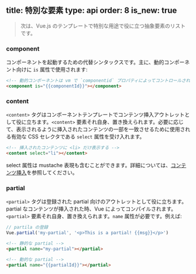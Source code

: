 title: 特別な要素
type: api
order: 8
is_new: true
---

> 次は、Vue.js のテンプレートで特別な用途で役に立つ抽象要素のリストです。

### component

コンポーネントを起動するための代替シンタックスです。主に、動的コンポーネント向けに `is` 属性で使用されます:

``` html
<!-- 動的コンポーネントは vm で `componentid` プロパティによってコントロールされます -->
<component is="{{componentId}}"></component>
```

### content

`<content>` タグはコンポーネントテンプレートでコンテンツ挿入アウトレットとして役に立ちます。`<content>` 要素それ自身、置き換えられます。必要に応じて、表示されるように挿入されたコンテンツの一部を一致させるために使用される有効な CSS セレクタである `select` 属性を受け入れます。

``` html
<!-- 挿入されたコンテンツに <li> だけ表示する -->
<content select="li"></content>
```

select 属性は mustache 表現も含むことができます。詳細については、[コンテンツ挿入](/guide/components.html#コンテンツ挿入)を参照してください。

### partial

`<partial>` タグは登録された partial 向けのアウトレットとして役に立ちます。partial なコンテンツが挿入された時、Vue によってコンパイルされます。`<partial>` 要素それ自身、置き換えられます。`name` 属性が必要です。例えば:

``` js
// partila の登録
Vue.partial('my-partial', '<p>This is a partial! {{msg}}</p>')
```

``` html
<!-- 静的な partial -->
<partial name="my-partial"></partial>

<!-- 動的な partial -->
<partial name="{{partialId}}"></partial>
```
